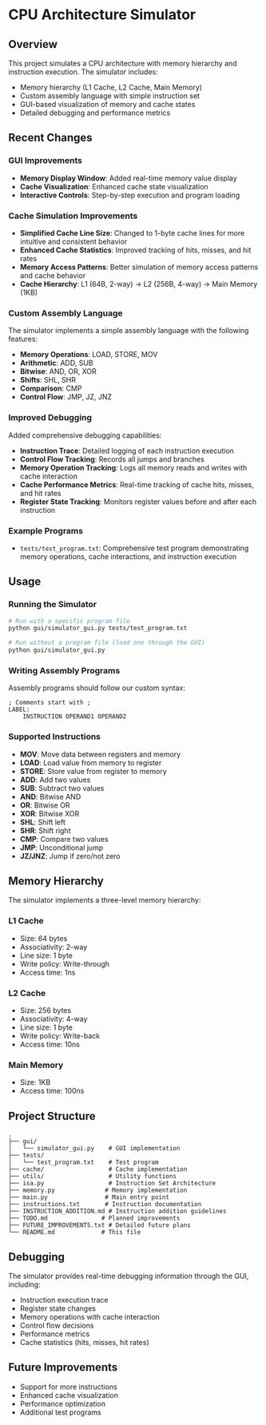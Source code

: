 # CPU Architecture Simulator

## Overview
This project simulates a CPU architecture with memory hierarchy and instruction execution. The simulator includes:

- Memory hierarchy (L1 Cache, L2 Cache, Main Memory)
- Custom assembly language with simple instruction set
- GUI-based visualization of memory and cache states
- Detailed debugging and performance metrics

## Recent Changes

### GUI Improvements
- **Memory Display Window**: Added real-time memory value display
- **Cache Visualization**: Enhanced cache state visualization
- **Interactive Controls**: Step-by-step execution and program loading

### Cache Simulation Improvements
- **Simplified Cache Line Size**: Changed to 1-byte cache lines for more intuitive and consistent behavior
- **Enhanced Cache Statistics**: Improved tracking of hits, misses, and hit rates
- **Memory Access Patterns**: Better simulation of memory access patterns and cache behavior
- **Cache Hierarchy**: L1 (64B, 2-way) → L2 (256B, 4-way) → Main Memory (1KB)

### Custom Assembly Language
The simulator implements a simple assembly language with the following features:

- **Memory Operations**: LOAD, STORE, MOV
- **Arithmetic**: ADD, SUB
- **Bitwise**: AND, OR, XOR
- **Shifts**: SHL, SHR
- **Comparison**: CMP
- **Control Flow**: JMP, JZ, JNZ

### Improved Debugging
Added comprehensive debugging capabilities:

- **Instruction Trace**: Detailed logging of each instruction execution
- **Control Flow Tracking**: Records all jumps and branches
- **Memory Operation Tracking**: Logs all memory reads and writes with cache interaction
- **Cache Performance Metrics**: Real-time tracking of cache hits, misses, and hit rates
- **Register State Tracking**: Monitors register values before and after each instruction

### Example Programs
- `tests/test_program.txt`: Comprehensive test program demonstrating memory operations, cache interactions, and instruction execution

## Usage

### Running the Simulator
```bash
# Run with a specific program file
python gui/simulator_gui.py tests/test_program.txt

# Run without a program file (load one through the GUI)
python gui/simulator_gui.py
```

### Writing Assembly Programs
Assembly programs should follow our custom syntax:

```
; Comments start with ;
LABEL:
    INSTRUCTION OPERAND1 OPERAND2
```

### Supported Instructions
- **MOV**: Move data between registers and memory
- **LOAD**: Load value from memory to register
- **STORE**: Store value from register to memory
- **ADD**: Add two values
- **SUB**: Subtract two values
- **AND**: Bitwise AND
- **OR**: Bitwise OR
- **XOR**: Bitwise XOR
- **SHL**: Shift left
- **SHR**: Shift right
- **CMP**: Compare two values
- **JMP**: Unconditional jump
- **JZ/JNZ**: Jump if zero/not zero

## Memory Hierarchy
The simulator implements a three-level memory hierarchy:

### L1 Cache
- Size: 64 bytes
- Associativity: 2-way
- Line size: 1 byte
- Write policy: Write-through
- Access time: 1ns

### L2 Cache
- Size: 256 bytes
- Associativity: 4-way
- Line size: 1 byte
- Write policy: Write-back
- Access time: 10ns

### Main Memory
- Size: 1KB
- Access time: 100ns

## Project Structure
```
.
├── gui/
│   └── simulator_gui.py    # GUI implementation
├── tests/
│   └── test_program.txt    # Test program
├── cache/                  # Cache implementation
├── utils/                  # Utility functions
├── isa.py                  # Instruction Set Architecture
├── memory.py              # Memory implementation
├── main.py                # Main entry point
├── instructions.txt       # Instruction documentation
├── INSTRUCTION_ADDITION.md # Instruction addition guidelines
├── TODO.md               # Planned improvements
├── FUTURE_IMPROVEMENTS.txt # Detailed future plans
└── README.md             # This file
```

## Debugging
The simulator provides real-time debugging information through the GUI, including:

- Instruction execution trace
- Register state changes
- Memory operations with cache interaction
- Control flow decisions
- Performance metrics
- Cache statistics (hits, misses, hit rates)

## Future Improvements
- Support for more instructions
- Enhanced cache visualization
- Performance optimization
- Additional test programs
